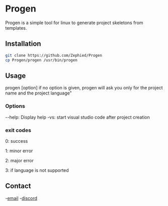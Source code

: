 # Progen

Progen is a simple tool for linux to generate project skeletons from templates.

## Installation

```bash
git clone https://github.com/Zephied/Progen
cp Progen/progen /usr/bin/progen
```

## Usage

progen [option]
if no option is given, progen will ask you only for the project name and the project language"

### Options

--help: Display help
-vs: start visual studio code after project creation

### exit codes
0: success

1: minor error

2: major error

3: if language is not supported

## Contact
-[email](nicolas.galmiche@ynov.com)
-[discord](zephied)
